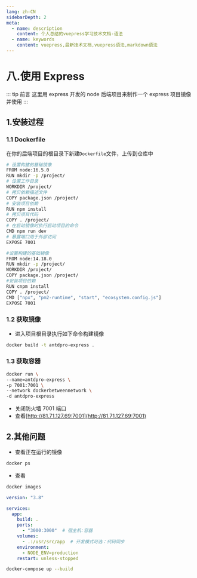 ```yaml
---
lang: zh-CN
sidebarDepth: 2
meta:
  - name: description
    content: 个人总结的vuepress学习技术文档-语法
  - name: keywords
    content: vuepress,最新技术文档,vuepress语法,markdown语法
---
```


# 八.使用 Express

::: tip 前言
这里用 express 开发的 node 后端项目来制作一个 express 项目镜像并使用
:::

## 1.安装过程

### 1.1 Dockerfile

在你的后端项目的根目录下新建`Dockerfile`文件，上传到仓库中

```bash
# 设置构建的基础镜像
FROM node:16.5.0
RUN mkdir -p /project/
# 设置工作目录
WORKDIR /project/
# 拷贝依赖描述文件
COPY package.json /project/
# 安装项目依赖
RUN npm install
# 拷贝项目代码
COPY . /project/
# 在启动镜像时执行启动项目的命令
CMD npm run dev
# 暴露端口用于外部访问
EXPOSE 7001
```

```sh
#设置构建的基础镜像
FROM node:14.18.0
RUN mkdir -p /project/
WORKDIR /project/
COPY package.json /project/
#安装项目依赖
RUN cnpm install
COPY . /project/
CMD ["npx", "pm2-runtime", "start", "ecosystem.config.js"]
EXPOSE 7001
```

### 1.2 获取镜像

- 进入项目根目录执行如下命令构建镜像

```bash
docker build -t antdpro-express .
```

### 1.3 获取容器

```bash
docker run \
--name=antdpro-express \
-p 7001:7001 \
--network dockerbetweennetwork \
-d antdpro-express
```

- 关闭防火墙 7001 端口
- 查看[http://81.71.127.69:7001](http://81.71.127.69:7001)

## 2.其他问题

- 查看正在运行的镜像

```bash
docker ps
```

- 查看

```bash
docker images
```

```yaml
version: "3.8"

services:
  app:
    build: .
    ports:
      - "3000:3000"  # 宿主机:容器
    volumes:
      - .:/usr/src/app  # 开发模式可选：代码同步
    environment:
      - NODE_ENV=production
    restart: unless-stopped
```

```sh
docker-compose up --build
```
